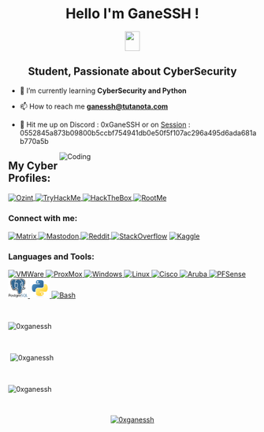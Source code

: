 <h1 align="center"> Hello I'm GaneSSH !</h1>
<p align="center">
  <img align="center" src="https://user-images.githubusercontent.com/18350557/176309783-0785949b-9127-417c-8b55-ab5a4333674e.gif" width="30" height="40"/>
  </p>
<h2 align="center">Student, Passionate about CyberSecurity</h2>



- 🌱 I’m currently learning **CyberSecurity and Python**

- 📫 How to reach me **ganessh@tutanota.com**

- 🔐 Hit me up on Discord : 0xGaneSSH or on [Session](https://getsession.org/) : 0552845a873b09800b5ccbf754941db0e50f5f107ac296a495d6ada681ab770a5b
  
<img align="right" alt="Coding" width="400" src="https://cdn.dribbble.com/users/1162077/screenshots/3848914/programmer.gif"/>
<h2 align="left">My Cyber Profiles:</h2>
<p align="left">
<a href="https://ozint.eu/ozinter/18970/" target="_blank" rel="noreferrer"> <img align="center" src="https://media.licdn.com/dms/image/D4E0BAQHFeM1GaaOcAQ/company-logo_200_200/0/1698570252562/ozint_eu_logo?e=1710374400&v=beta&t=U2pLUO0KTQ9S_i8QGm1bNKyOQLxUOHQoCt9ouJSTNKE" alt="Ozint" width="30" height="40"/> </a> <a href="https://tryhackme.com/p/GaneSSH" target="_blank" rel="noreferrer"> <img align="center" src="https://assets.tryhackme.com/img/logo/tryhackme_logo_full.svg" alt="TryHackMe" width="30" height="40"/> </a> <a href="https://app.hackthebox.com/users/1765572" target="_blank" rel="noreferrer"> <img align="center" src="https://avatars.githubusercontent.com/u/31746234?s=200&v=4" alt="HackTheBox" width="30" height="40"/> </a> <a href="https://www.root-me.org/GaneSSH?lang=fr#3cf09381235b8230a43effe81218f701" target="_blank" rel="noreferrer"> <img align="center" src="https://s1.qwant.com/thumbr/0x380/0/c/6a02e4fe545d009b301d0abbcb89c14fc35df074a61abe00992d50b54eaaf4/43MyHYBN_400x400.jpg?u=https%3A%2F%2Fpbs.twimg.com%2Fprofile_images%2F925763062837252096%2F43MyHYBN_400x400.jpg&q=0&b=1&p=0&a=0" alt="RootMe" width="30" height="40"/> </a> </p>

<h3 align="left">Connect with me:</h3>
<p align="left">
<a href="https://matrix.to/#/@ganessh:matrix.org" target="_blank" rel="noreferrer"> <img align="center" src="https://matrix.org/images/matrix-logo-white.svg" alt="Matrix" width="30" height="40"/> </a> <a href="https://mastodon.social/@GaneSSH" target="_blank" rel="noreferrer"> <img align="center" src="https://joinmastodon.org/logos/logo-purple.svg" alt="Mastodon" width="30" height="40"/> </a> <a href="https://www.reddit.com/user/0xGaneSSH" target="_blank" rel="noreferrer"> <img align="center" src="https://styles.redditmedia.com/t5_5s5qbl/styles/communityIcon_tqrzte0yaa3c1.png?width=256&s=68dd932ab9764fd3ccb44dc62410f0e92d41a01f" alt="Reddit" width="30" height="40"/> </a> <a href="https://stackoverflow.com/users/23094672" target="blank"><img align="center" src="https://raw.githubusercontent.com/rahuldkjain/github-profile-readme-generator/master/src/images/icons/Social/stack-overflow.svg" alt="StackOverflow" height="30" width="40" /></a>
<a href="https://kaggle.com/ganessh" target="blank"><img align="center" src="https://raw.githubusercontent.com/rahuldkjain/github-profile-readme-generator/master/src/images/icons/Social/kaggle.svg" alt="Kaggle" height="30" width="40" /></a> 
</p>

<h3 align="left">Languages and Tools:</h3>
<p align="left"> <a href="https://www.vmware.com/fr.html" target="_blank" rel="noreferrer"> <img src="https://s2.qwant.com/thumbr/0x380/e/1/4afb08da7ac63ee37d1b1ad7303dff30e27d35139e19f47478bebb6445183e/1200px-Vmware_workstation_16_icon.svg_-850x849.png?u=https%3A%2F%2Ftagcrack.com%2Fwp-content%2Fuploads%2F2021%2F05%2F1200px-Vmware_workstation_16_icon.svg_-850x849.png&q=0&b=1&p=0&a=0" alt="VMWare" width="40" height="40"/> </a> <a href="https://www.proxmox.com/en/" target="_blank" rel="noreferrer"> <img src="https://s2.qwant.com/thumbr/0x380/7/2/e74ff8ad6367dbf91d35aa9d24e34f9f5ad61579f992da417d991271a9578f/SW.ProxmoxLogo.png?u=https%3A%2F%2Fwww.serverwatch.com%2Fwp-content%2Fuploads%2F2021%2F10%2FSW.ProxmoxLogo.png&q=0&b=1&p=0&a=0" alt="ProxMox" width="40" height="40"/> </a> <a href="https://www.microsoft.com/fr-fr/windows-server" target="_blank" rel="noreferrer"> <img src="https://s2.qwant.com/thumbr/0x380/7/9/e43c39368adc99a208f2add1c1eac6fe52b82709b77baf9c4bed7366e9786a/microsoft-windows-22-logo-png-transparent.png?u=https%3A%2F%2Fcdn.freebiesupply.com%2Flogos%2Flarge%2F2x%2Fmicrosoft-windows-22-logo-png-transparent.png&q=0&b=1&p=0&a=0" alt="Windows" width="40" height="40"/> </a> <a href="https://www.linux.org/" target="_blank" rel="noreferrer"> <img src="https://www.vectorlogo.zone/logos/linux/linux-icon.svg" alt="Linux" width="40" height="40"/> </a> <a href="https://www.cisco.com/" target="_blank" rel="noreferrer"> <img src="https://s2.qwant.com/thumbr/0x380/e/9/64782d976b619894c76438869a051246ab67b100749e55d064adb2cf7bb2e0/cisco-emblem.jpg?u=https%3A%2F%2F1000logos.net%2Fwp-content%2Fuploads%2F2016%2F11%2Fcisco-emblem.jpg&q=0&b=1&p=0&a=0" alt="Cisco" width="40" height="40"/> </a> <a href="https://www.arubanetworks.com/fr/produits/commutateurs/" target="_blank" rel="noreferrer"> <img src="https://s1.qwant.com/thumbr/700x0/8/a/a7a022f8c0d239b1a09e9ffc47a4eee01665030e1bb5b564715625b53db9b7/Aruba_Networks_logo.svg.png?u=https%3A%2F%2Fwww.watel.nl%2Fimages%2Fmerken%2Fhp%2520aruba%2FAruba_Networks_logo.svg.png&q=0&b=1&p=0&a=0" alt="Aruba" width="40" height="40"/> </a> <a href="https://www.pfsense.org/" target="_blank" rel="noreferrer"> <img src="https://s2.qwant.com/thumbr/0x380/6/2/8f337bc4154039398272406f6eb72c6182f7239e32459485430f6832048411/category-66.png?u=https%3A%2F%2Fforum.netgate.com%2Fassets%2Fuploads%2Fcategory%2Fcategory-66.png&q=0&b=1&p=0&a=0" alt="PFSense" width="40" height="40"/> </a> <a href="https://www.postgresql.org" target="_blank" rel="noreferrer"> <img src="https://raw.githubusercontent.com/devicons/devicon/master/icons/postgresql/postgresql-original-wordmark.svg" alt="PostGreSQL" width="40" height="40"/> </a> <a href="https://www.python.org" target="_blank" rel="noreferrer"> <img src="https://raw.githubusercontent.com/devicons/devicon/master/icons/python/python-original.svg" alt="Python" width="40" height="40"/> </a> <a href="https://www.gnu.org/software/bash/" target="_blank" rel="noreferrer"> <img src="https://www.vectorlogo.zone/logos/gnu_bash/gnu_bash-icon.svg" alt="Bash" width="40" height="40"/> </a>   </p>

<br>
<p><img align="center" src="https://github-readme-stats.vercel.app/api/top-langs?username=0xganessh&show_icons=true&locale=en&layout=compact" alt="0xganessh" /></p>
<br>
<p>&nbsp;<img align="center" src="https://github-readme-stats.vercel.app/api?username=0xganessh&show_icons=true&locale=en" alt="0xganessh" /></p>
<br>
<p><img align="center" src="https://github-readme-streak-stats.herokuapp.com/?user=0xganessh&" alt="0xganessh" /></p>
<br>
<p align="center"> <a href="https://github.com/ryo-ma/github-profile-trophy"><img src="https://github-profile-trophy.vercel.app/?username=0xganessh" alt="0xganessh" /></a> </p>
